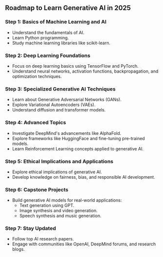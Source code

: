 ## Roadmap to Learn Generative AI in 2025

### Step 1: Basics of Machine Learning and AI
- Understand the fundamentals of AI.
- Learn Python programming.
- Study machine learning libraries like scikit-learn.

### Step 2: Deep Learning Foundations
- Focus on deep learning basics using TensorFlow and PyTorch.
- Understand neural networks, activation functions, backpropagation, and optimization techniques.

### Step 3: Specialized Generative AI Techniques
- Learn about Generative Adversarial Networks (GANs).
- Explore Variational Autoencoders (VAEs).
- Understand diffusion and transformer models.

### Step 4: Advanced Topics
- Investigate DeepMind's advancements like AlphaFold.
- Explore frameworks like HuggingFace and fine-tuning pre-trained models.
- Learn Reinforcement Learning concepts applied to generative AI.

### Step 5: Ethical Implications and Applications
- Explore ethical implications of generative AI.
- Develop knowledge on fairness, bias, and responsible AI development.

### Step 6: Capstone Projects
- Build generative AI models for real-world applications:
  - Text generation using GPT.
  - Image synthesis and video generation.
  - Speech synthesis and music generation.

### Step 7: Stay Updated
- Follow top AI research papers.
- Engage with communities like OpenAI, DeepMind forums, and research blogs.